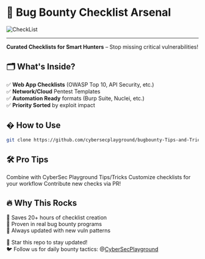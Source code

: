 # 🐛 Bug Bounty Checklist Arsenal  
![CheckList](https://github.com/user-attachments/assets/c5b6ca68-0681-437d-b3a1-039209466902)

---
**Curated Checklists for Smart Hunters** – Stop missing critical vulnerabilities!  

## 🗂️ What's Inside?  
✅ **Web App Checklists** (OWASP Top 10, API Security, etc.)  
✅ **Network/Cloud** Pentest Templates  
✅ **Automation Ready** formats (Burp Suite, Nuclei, etc.)  
✅ **Priority Sorted** by exploit impact  

## � How to Use  
```bash
git clone https://github.com/cybersecplayground/bugbounty-Tips-and-Tricks.git
```

## 🛠️ Pro Tips

Combine with CyberSec Playground Tips/Tricks
Customize checklists for your workflow
Contribute new checks via PR!

## 🔥 Why This Rocks
💎 Saves 20+ hours of checklist creation  
💎 Proven in real bug bounty programs  
💎 Always updated with new vuln patterns

📌 Star this repo to stay updated!  
🐦 Follow us for daily bounty tactics: @[CyberSecPlayground](https://t.me/cybersecplayground)
